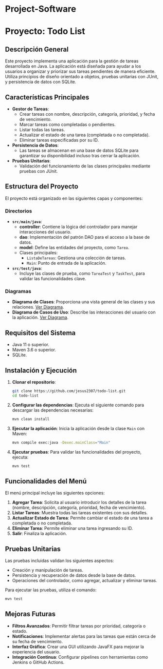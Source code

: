 # Project-Software
# Proyecto: Todo List

## Descripción General
Este proyecto implementa una aplicación para la gestión de tareas desarrollada en Java. La aplicación está diseñada para ayudar a los usuarios a organizar y priorizar sus tareas pendientes de manera eficiente. Utiliza principios de diseño orientado a objetos, pruebas unitarias con JUnit, y persistencia de datos con SQLite.

## Características Principales
- **Gestor de Tareas**:
  - Crear tareas con nombre, descripción, categoría, prioridad, y fecha de vencimiento.
  - Marcar tareas como completadas o pendientes.
  - Listar todas las tareas.
  - Actualizar el estado de una tarea (completada o no completada).
  - Eliminar tareas especificadas por su ID.
- **Persistencia de Datos**:
  - Las tareas se almacenan en una base de datos SQLite para garantizar su disponibilidad incluso tras cerrar la aplicación.
- **Pruebas Unitarias**:
  - Validación del funcionamiento de las clases principales mediante pruebas con JUnit.

## Estructura del Proyecto
El proyecto está organizado en las siguientes capas y componentes:

### Directorios
- **`src/main/java`**:
  - **controller**: Contiene la lógica del controlador para manejar interacciones del usuario.
  - **dao**: Implementación del patrón DAO para el acceso a la base de datos.
  - **model**: Define las entidades del proyecto, como `Tarea`.
  - Clases principales:
    - `ListaDeTareas`: Gestiona una colección de tareas.
    - `Main`: Punto de entrada de la aplicación.
- **`src/test/java`**:
  - Incluye las clases de prueba, como `TareaTest` y `TaskTest`, para validar las funcionalidades clave.

### Diagramas
- **Diagrama de Clases**: Proporciona una vista general de las clases y sus relaciones. [Ver Diagrama](todo-list/ClassDiagram_Project_EN.png).
- **Diagrama de Casos de Uso**: Describe las interacciones del usuario con la aplicación. [Ver Diagrama](todo-list/UseCaseDiagram_Project_EN.png).

## Requisitos del Sistema
- Java 11 o superior.
- Maven 3.6 o superior.
- SQLite.

## Instalación y Ejecución
1. **Clonar el repositorio**:
   ```bash
   git clone https://github.com/jesus2307/todo-list.git
   cd todo-list
   ```
2. **Configurar las dependencias**:
   Ejecuta el siguiente comando para descargar las dependencias necesarias:
   ```bash
   mvn clean install
   ```
3. **Ejecutar la aplicación**:
   Inicia la aplicación desde la clase `Main` con Maven:
   ```bash
   mvn compile exec:java -Dexec.mainClass="Main"
   ```
4. **Ejecutar pruebas**:
   Para validar las funcionalidades del proyecto, ejecuta:
   ```bash
   mvn test
   ```

## Funcionalidades del Menú
El menú principal incluye las siguientes opciones:

1. **Agregar Tarea**: Solicita al usuario introducir los detalles de la tarea (nombre, descripción, categoría, prioridad, fecha de vencimiento).
2. **Listar Tareas**: Muestra todas las tareas existentes con sus detalles.
3. **Actualizar Estado de Tarea**: Permite cambiar el estado de una tarea a completada o no completada.
4. **Eliminar Tarea**: Permite eliminar una tarea ingresando su ID.
5. **Salir**: Finaliza la aplicación.

## Pruebas Unitarias
Las pruebas incluidas validan los siguientes aspectos:
- Creación y manipulación de tareas.
- Persistencia y recuperación de datos desde la base de datos.
- Operaciones del controlador, como agregar, actualizar y eliminar tareas.

Para ejecutar las pruebas, utiliza el comando:
```bash
mvn test
```


## Mejoras Futuras
- **Filtros Avanzados**: Permitir filtrar tareas por prioridad, categoría o estado.
- **Notificaciones**: Implementar alertas para las tareas que están cerca de su fecha de vencimiento.
- **Interfaz Gráfica**: Crear una GUI utilizando JavaFX para mejorar la experiencia del usuario.
- **Integración Continua**: Configurar pipelines con herramientas como Jenkins o GitHub Actions.

